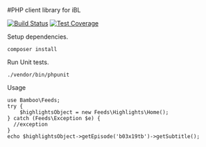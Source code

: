 #PHP client library for iBL

[![Build Status](https://ci-pal.int.bbc.co.uk/hudson/job/bamboo/ws/bamboo/badges/build.svg)](https://ci-pal.int.bbc.co.uk/hudson/view/iPlayer/job/bamboo/)
[![Test Coverage](https://ci-pal.int.bbc.co.uk/hudson/job/bamboo/ws/bamboo/badges/coverage.svg)](https://ci-pal.int.bbc.co.uk/hudson/job/bamboo/ws/bamboo/coverage/)

Setup dependencies.

    composer install

Run Unit tests.

    ./vendor/bin/phpunit

Usage

    use Bamboo\Feeds;
    try {
        $highlightsObject = new Feeds\Highlights\Home();
    } catch (Feeds\Exception $e) {
      //exception
    }
    echo $highlightsObject->getEpisode('b03x19tb')->getSubtitle();
